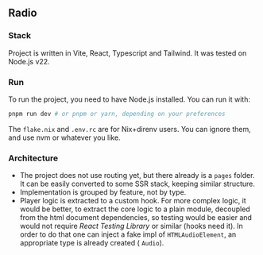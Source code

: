 ## Radio

### Stack

Project is written in Vite, React, Typescript and Tailwind. It was tested on Node.js v22.

### Run

To run the project, you need to have Node.js installed. You can run it with:

```bash
pnpm run dev # or pnpm or yarn, depending on your preferences
```

The `flake.nix` and `.env.rc` are for Nix+direnv users. You can ignore them, and use nvm or whatever you like.

### Architecture

- The project does not use routing yet, but there already is a `pages` folder.
  It can be easily converted to some SSR stack, keeping similar structure.
- Implementation is grouped by feature, not by type.
- Player logic is extracted to a custom hook.
  For more complex logic, it would be better, to extract the core logic to a plain module,
  decoupled from the html document dependencies,
  so testing would be easier and would not require _React Testing Library_ or similar (hooks need it).
  In order to do that one can inject a fake impl of `HTMLAudioElement`, an appropriate type is already created (
  `Audio`).